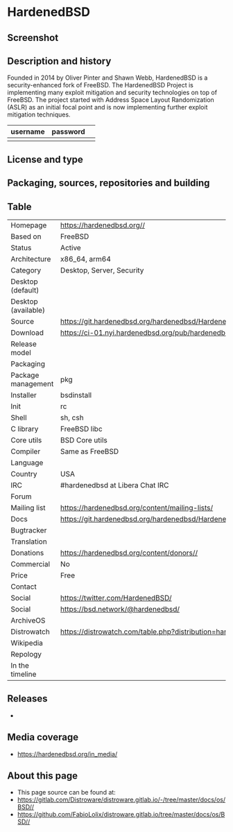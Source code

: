 # HardenedBSD

## Screenshot


## Description and history

Founded in 2014 by Oliver Pinter and Shawn Webb, HardenedBSD is a security-enhanced fork of FreeBSD. The HardenedBSD Project is implementing many exploit mitigation and security technologies on top of FreeBSD. The project started with Address Space Layout Randomization (ASLR) as an initial focal point and is now implementing further exploit mitigation techniques.

| username | password |  |
|----------|----------|--|
|  |  |  |

## License and type




## Packaging, sources, repositories and building




## Table

|                       |  |
|-----------------------|--|
| Homepage              | <https://hardenedbsd.org//> |
| Based on              | FreeBSD |
| Status                | Active |
| Architecture          | x86_64, arm64 |
| Category              | Desktop, Server, Security |
| Desktop (default)     |  |
| Desktop (available)   |  |
| Source                | <https://git.hardenedbsd.org/hardenedbsd/HardenedBSD/> |
| Download              | <https://ci-01.nyi.hardenedbsd.org/pub/hardenedbsd/> |
| Release model         |  |
| Packaging             |  |
| Package management    | pkg |
| Installer             | bsdinstall |
| Init                  | rc |
| Shell                 | sh, csh |
| C library             | FreeBSD libc |
| Core utils            | BSD Core utils |
| Compiler              | Same as FreeBSD |
| Language              |  |
| Country               | USA |
| IRC                   | #hardenedbsd at Libera Chat IRC |
| Forum                 |  |
| Mailing list          | <https://hardenedbsd.org/content/mailing-lists/> |
| Docs                  | <https://git.hardenedbsd.org/hardenedbsd/HardenedBSD/-/wikis/home/> |
| Bugtracker            |  |
| Translation           |  |
| Donations             | <https://hardenedbsd.org/content/donors//> |
| Commercial            | No |
| Price                 | Free |
| Contact               |  |
| Social                | <https://twitter.com/HardenedBSD/> |
| Social                | <https://bsd.network/@hardenedbsd/> |
| ArchiveOS             |  |
| Distrowatch           | <https://distrowatch.com/table.php?distribution=hardenedbsd/> |
| Wikipedia             |  |
| Repology              |  |
| In the timeline       |  |


## Releases

* 


## Media coverage

* <https://hardenedbsd.org/in_media/>


## About this page

* This page source can be found at:
* <https://gitlab.com/Distroware/distroware.gitlab.io/-/tree/master/docs/os/BSD//>
* <https://github.com/FabioLolix/distroware.gitlab.io/tree/master/docs/os/BSD//>
